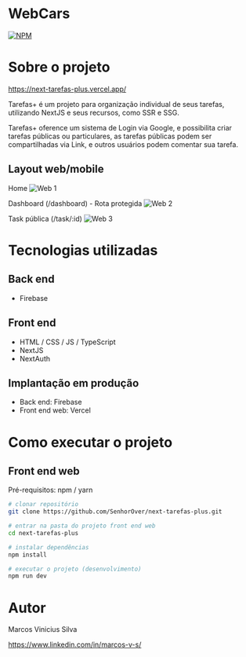 # WebCars

[![NPM](https://img.shields.io/npm/l/react)](https://github.com/SenhorOver/next-tarefas-plus/blob/main/LICENSE)

# Sobre o projeto

https://next-tarefas-plus.vercel.app/

Tarefas+ é um projeto para organização individual de seus tarefas, utilizando NextJS e seus recursos, como SSR e SSG.

Tarefas+ oference um sistema de Login via Google, e possibilita criar tarefas públicas ou particulares, as tarefas públicas podem ser compartilhadas via Link, e outros usuários podem comentar sua tarefa.

## Layout web/mobile

Home
![Web 1](https://i.imgur.com/rV5IAJO.png)

Dashboard (/dashboard) - Rota protegida
![Web 2](https://i.imgur.com/5COPLPq.png)

Task pública (/task/:id)
![Web 3](https://i.imgur.com/dcni5OS.png)

# Tecnologias utilizadas

## Back end

- Firebase

## Front end

- HTML / CSS / JS / TypeScript
- NextJS
- NextAuth

## Implantação em produção

- Back end: Firebase
- Front end web: Vercel

# Como executar o projeto

## Front end web

Pré-requisitos: npm / yarn

```bash
# clonar repositório
git clone https://github.com/SenhorOver/next-tarefas-plus.git

# entrar na pasta do projeto front end web
cd next-tarefas-plus

# instalar dependências
npm install

# executar o projeto (desenvolvimento)
npm run dev
```

# Autor

Marcos Vinicius Silva

https://www.linkedin.com/in/marcos-v-s/
